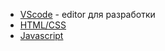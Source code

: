 - [VScode](https://www.youtube.com/watch?v=QeUp3CahkQw&ab_channel=%D0%92%D0%BB%D0%B0%D0%B4%D0%B8%D0%BB%D0%B5%D0%BD%D0%9C%D0%B8%D0%BD%D0%B8%D0%BD) - editor для разработки
- [HTML/CSS](https://youtu.be/mU6anWqZJcc)
- [Javascript](https://learn.javascript.ru/)
